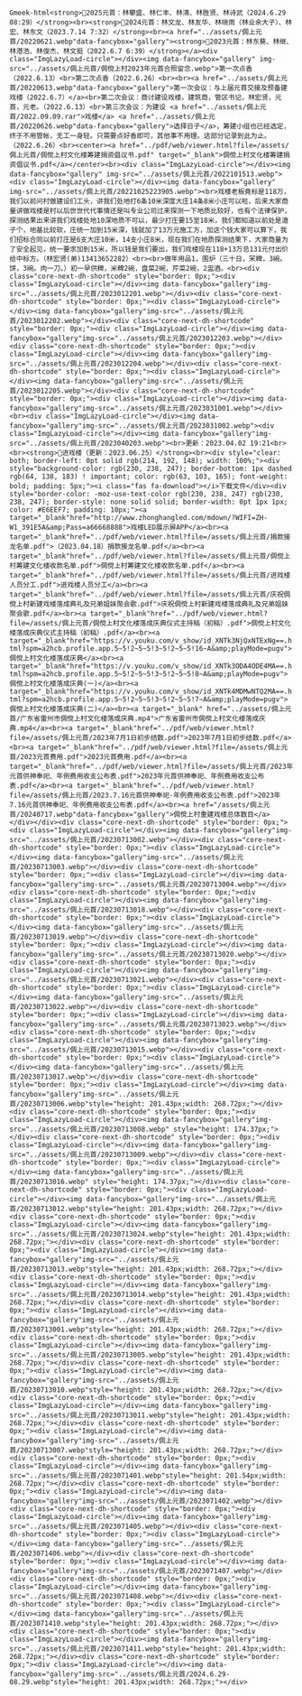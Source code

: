 `Gmeek-html<strong>💠2025元首：林攀盛、林仁丰、林清、林胜贤、林诗武（2024.6.29 08:29）</strong><br><strong>💠2024元首：林文龙、林友华、林晓雨（林业余大子）、林宏、林东文（2023.7.14 7:32）</strong><br><a href="../assets/倜上元首/20220621.webp"data-fancybox="gallery"><strong>💠2023元首：林东葵、林继、林港浩、林俊杰、林文挺（2022.6.7 6:39）</strong></a><div class="ImgLazyLoad-circle"></div><img data-fancybox="gallery" img-src="../assets/倜上元首/倜傥上村2023年元首合照留念.webp">第一次点香（2022.6.13）<br>第二次点香（2022.6.26）<br><br><a href="../assets/倜上元首/20220613.webp"data-fancybox="gallery">第一次会议：与上届元首交接及预备建戏楼（2022.6.7）</a><br>第二次会议：商讨建设戏楼，建筑商，管区书记，林宏贤，元首，元老。（2022.6.13）<br>第三次会议：为建设 <a href="../assets/倜上元首/2022.09.09.rar">戏楼</a> <a href="../assets/倜上元首/20220626.webp"data-fancybox="gallery">选择日子</a>，筹建小组也已经选定，终于不用管帐，无工一身轻。只需要点好香即可，其他事不用理。这部分记录到此为止。（2022.6.26）<br><center><a href="../pdf/web/viewer.html?file=/assets/倜上元首/倜傥上村文化楼筹建捐资倡议书.pdf" target="_blank">倜傥上村文化楼筹建捐资倡议书.pdf</a></center><br><div class="ImgLazyLoad-circle"></div><img data-fancybox="gallery" img-src="../assets/倜上元首/2022101513.webp"><div class="ImgLazyLoad-circle"></div><img data-fancybox="gallery" img-src="../assets/倜上元首/20221025223905.webp"><br>戏楼老板竟标是118万，我们以前问村做建设们工头，讲我们处地打6条10米深度大庄14条8米小庄可以啦，后来大家商量讲做戏楼是村以后世世代代事情还是叫专业公司过来探测一下地质比较好，也有个法律保护，探测结果出来讲我们戏楼处地10深地质不可以，最少打庄要15至18米，我们都知道以前处是溏子个，地基比较软，庄统一加到15米深，钱就加了13万元施工方，加这个钱大家可以算下，我们招标合同以前打庄是6支大庄10米，14支小庄8米，现在我们在地质探测结果下，大家商量为了安全起见，统一要求加到15米，所以钱是我们要出，我们戏楼现在118+13万总131元付出价给中标方。（林宏贤(弟)13413652282）<br><br>做年用品1，围炉（三十日，冞粺，3碗。饼，3碗。肉一刀。）初一早供粺，米粺2碗，盘菜2碗，芹菜2碗，2盅酒。<br><div class="core-next-dh-shortcode" style="border: 0px;"><div class="ImgLazyLoad-circle"></div><img data-fancybox="gallery"img-src="../assets/倜上元首/2023012201.webp"></div><div class="core-next-dh-shortcode" style="border: 0px;"><div class="ImgLazyLoad-circle"></div><img data-fancybox="gallery"img-src="../assets/倜上元首/2023012202.webp"></div><div class="core-next-dh-shortcode" style="border: 0px;"><div class="ImgLazyLoad-circle"></div><img data-fancybox="gallery"img-src="../assets/倜上元首/2023012203.webp"></div><div class="core-next-dh-shortcode" style="border: 0px;"><div class="ImgLazyLoad-circle"></div><img data-fancybox="gallery"img-src="../assets/倜上元首/2023012204.webp"></div><div class="core-next-dh-shortcode" style="border: 0px;"><div class="ImgLazyLoad-circle"></div><img data-fancybox="gallery"img-src="../assets/倜上元首/2023012205.webp"></div><div class="core-next-dh-shortcode" style="border: 0px;"><div class="ImgLazyLoad-circle"></div><img data-fancybox="gallery"img-src="../assets/倜上元首/2023031001.webp"></div><br><div class="ImgLazyLoad-circle"></div><img data-fancybox="gallery"img-src="../assets/倜上元首/2023031002.webp"><div class="ImgLazyLoad-circle"></div><img data-fancybox="gallery"img-src="../assets/倜上元首/2023040203.webp"><br>更新：2023.04.02 19:21<br><br><strong>💠进戏楼（更新：2023.06.25）</strong><br><div style="clear: both; border-left: 0pt solid rgb(214, 192, 148); width: 100%;"><div style="background-color: rgb(230, 238, 247); border-bottom: 1px dashed rgb(64, 138, 183) ! important; color: rgb(63, 103, 165); font-weight: bold; padding: 5px;"><i class="fas fa-download"></i>下载文件</div><div style="border-color: -moz-use-text-color rgb(230, 238, 247) rgb(230, 238, 247); border-style: none solid solid; border-width: 0pt 1px 1px; color: #E6EEF7; padding: 10px;"><a target="_blank"href="http://www.zhonghangled.com/mdown/?WIFI=ZH-W1_391E5A&amp;Pass=a66668888">戏楼LED展示屏APP</a><br><a target="_blank"href="../pdf/web/viewer.html?file=/assets/倜上元首/捐款接龙名单.pdf">（2023.04.18）捐款接龙名单.pdf</a><br><a target="_blank"href="../pdf/web/viewer.html?file=/assets/倜上元首/倜傥上村筹建文化楼收款名单.pdf">倜傥上村筹建文化楼收款名单.pdf</a><br><a target="_blank"href="../pdf/web/viewer.html?file=/assets/倜上元首/进戏楼人员分工.pdf">进戏楼人员分工</a><br><a target="_blank"href="../pdf/web/viewer.html?file=/assets/倜上元首/庆祝倜傥上村新建戏楼落成典礼及兄弟姐妹聚会歌.pdf">庆祝倜傥上村新建戏楼落成典礼及兄弟姐妹聚会歌.pdf</a><br><a target="_blank"href="../pdf/web/viewer.html?file=/assets/倜上元首/倜傥上村文化楼落成庆典仪式主持稿（初稿）.pdf">倜傥上村文化楼落成庆典仪式主持稿（初稿）.pdf</a><br><a target="_blank"href="https://v.youku.com/v_show/id_XNTk3NjQxNTExNg==.html?spm=a2hcb.profile.app.5~5!2~5~5!3~5!2~5~5!16~A&amp;playMode=pugv">倜傥上村文化楼落成庆典</a><br><a target="_blank"href="https://v.youku.com/v_show/id_XNTk3ODA4ODE4MA==.html?spm=a2hcb.profile.app.5~5!2~5~5!3~5!2~5~5!8~A&amp;playMode=pugv">倜傥上村文化楼落成庆典(一)</a><br><a target="_blank"href="https://v.youku.com/v_show/id_XNTk4MDMwNTQ2MA==.html?spm=a2hcb.profile.app.5~5!2~5~5!3~5!2~5~5!7~A&amp;playMode=pugv">倜傥上村文化楼落成庆典(二)</a><br><a target="_blank" href="../assets/倜上元首/广东省雷州市倜傥上村文化楼落成庆典.mp4">广东省雷州市倜傥上村文化楼落成庆典.mp4</a><br><a target="_blank"href="../pdf/web/viewer.html?file=/assets/倜上元首/2023年7月1日初步结数.pdf">2023年7月1日初步结数.pdf</a><br><a target="_blank"href="../pdf/web/viewer.html?file=/assets/倜上元首/2023元首费用.pdf">2023元首费用.pdf</a><br><a target="_blank"href="../pdf/web/viewer.html?file=/assets/倜上元首/2023年元首供神奉祀、年例费用收支公布表.pdf">2023年元首供神奉祀、年例费用收支公布表.pdf</a><br><a target="_blank"href="../pdf/web/viewer.html?file=/assets/倜上元首/2023.7.16元首供神奉祀-年例费用收支公布表.pdf">2023年7.16元首供神奉祀、年例费用收支公布表.pdf</a><br><a href="/assets/倜上元首/20240717.webp"data-fancybox="gallery">倜傥上村重建戏楼总体数目</a></div></div><div class="core-next-dh-shortcode" style="border: 0px;"><div class="ImgLazyLoad-circle"></div><img data-fancybox="gallery"img-src="../assets/倜上元首/20230713002.webp"></div><div class="core-next-dh-shortcode" style="border: 0px;"><div class="ImgLazyLoad-circle"></div><img data-fancybox="gallery"img-src="../assets/倜上元首/20230713003.webp"></div><div class="core-next-dh-shortcode" style="border: 0px;"><div class="ImgLazyLoad-circle"></div><img data-fancybox="gallery"img-src="../assets/倜上元首/20230713004.webp"></div><div class="core-next-dh-shortcode" style="border: 0px;"><div class="ImgLazyLoad-circle"></div><img data-fancybox="gallery"img-src="../assets/倜上元首/20230713018.webp"></div><div class="core-next-dh-shortcode" style="border: 0px;"><div class="ImgLazyLoad-circle"></div><img data-fancybox="gallery"img-src="../assets/倜上元首/20230713019.webp"></div><div class="core-next-dh-shortcode" style="border: 0px;"><div class="ImgLazyLoad-circle"></div><img data-fancybox="gallery"img-src="../assets/倜上元首/20230713020.webp"></div><div class="core-next-dh-shortcode" style="border: 0px;"><div class="ImgLazyLoad-circle"></div><img data-fancybox="gallery"img-src="../assets/倜上元首/20230713021.webp"></div><div class="core-next-dh-shortcode" style="border: 0px;"><div class="ImgLazyLoad-circle"></div><img data-fancybox="gallery"img-src="../assets/倜上元首/20230713022.webp"></div><div class="core-next-dh-shortcode" style="border: 0px;"><div class="ImgLazyLoad-circle"></div><img data-fancybox="gallery"img-src="../assets/倜上元首/20230713023.webp"></div><div class="core-next-dh-shortcode" style="border: 0px;"><div class="ImgLazyLoad-circle"></div><img data-fancybox="gallery"img-src="../assets/倜上元首/20230713015.webp"></div><div class="core-next-dh-shortcode" style="border: 0px;"><div class="ImgLazyLoad-circle"></div><img data-fancybox="gallery"img-src="../assets/倜上元首/20230713017.webp"></div><div class="core-next-dh-shortcode" style="border: 0px;"><div class="ImgLazyLoad-circle"></div><img data-fancybox="gallery"img-src="../assets/倜上元首/20230713006.webp"style="height: 201.43px;width: 268.72px;"></div><div class="core-next-dh-shortcode" style="border: 0px;"><div class="ImgLazyLoad-circle"></div><img data-fancybox="gallery"img-src="../assets/倜上元首/20230713008.webp" style="height: 174.37px;"></div><div class="core-next-dh-shortcode" style="border: 0px;"><div class="ImgLazyLoad-circle"></div><img data-fancybox="gallery"img-src="../assets/倜上元首/20230713009.webp"></div><div class="core-next-dh-shortcode" style="border: 0px;"><div class="ImgLazyLoad-circle"></div><img data-fancybox="gallery"img-src="../assets/倜上元首/20230713016.webp" style="height: 174.37px;"></div><div class="core-next-dh-shortcode" style="border: 0px;"><div class="ImgLazyLoad-circle"></div><img data-fancybox="gallery"img-src="../assets/倜上元首/20230713012.webp"style="height: 201.43px;width: 268.72px;"></div><div class="core-next-dh-shortcode" style="border: 0px;"><div class="ImgLazyLoad-circle"></div><img data-fancybox="gallery"img-src="../assets/倜上元首/20230713024.webp"style="height: 201.43px;width: 268.72px;"></div><div class="core-next-dh-shortcode" style="border: 0px;"><div class="ImgLazyLoad-circle"></div><img data-fancybox="gallery"img-src="../assets/倜上元首/20230713013.webp"style="height: 201.43px;width: 268.72px;"></div><div class="core-next-dh-shortcode" style="border: 0px;"><div class="ImgLazyLoad-circle"></div><img data-fancybox="gallery"img-src="../assets/倜上元首/20230713014.webp"style="height: 201.43px;width: 268.72px;"></div><div class="core-next-dh-shortcode" style="border: 0px;"><div class="ImgLazyLoad-circle"></div><img data-fancybox="gallery"img-src="../assets/倜上元首/20230713001.webp"style="height: 201.43px;width: 268.72px;"></div><div class="core-next-dh-shortcode" style="border: 0px;"><div class="ImgLazyLoad-circle"></div><img data-fancybox="gallery"img-src="../assets/倜上元首/20230713005.webp"style="height: 201.43px;width: 268.72px;"></div><div class="core-next-dh-shortcode" style="border: 0px;"><div class="ImgLazyLoad-circle"></div><img data-fancybox="gallery"img-src="../assets/倜上元首/20230713010.webp"style="height: 201.43px;width: 268.72px;"></div><div class="core-next-dh-shortcode" style="border: 0px;"><div class="ImgLazyLoad-circle"></div><img data-fancybox="gallery"img-src="../assets/倜上元首/20230713011.webp"style="height: 201.43px;width: 268.72px;"></div><div class="core-next-dh-shortcode" style="border: 0px;"><div class="ImgLazyLoad-circle"></div><img data-fancybox="gallery"img-src="../assets/倜上元首/20230713007.webp"style="height: 201.43px;width: 268.72px;"></div><div class="core-next-dh-shortcode" style="border: 0px;"><div class="ImgLazyLoad-circle"></div><img data-fancybox="gallery"img-src="../assets/倜上元首/2023071401.webp"style="height: 201.54px;width: 268.72px;"></div><div class="core-next-dh-shortcode" style="border: 0px;"><div class="ImgLazyLoad-circle"></div><img data-fancybox="gallery"img-src="../assets/倜上元首/2023071402.webp"></div><div class="core-next-dh-shortcode" style="border: 0px;"><div class="ImgLazyLoad-circle"></div><img data-fancybox="gallery"img-src="../assets/倜上元首/2023071405.webp"></div><div class="core-next-dh-shortcode" style="border: 0px;"><div class="ImgLazyLoad-circle"></div><img data-fancybox="gallery"img-src="../assets/倜上元首/2023071406.webp"></div><div class="core-next-dh-shortcode" style="border: 0px;"><div class="ImgLazyLoad-circle"></div><img data-fancybox="gallery"img-src="../assets/倜上元首/2023071407.webp"></div><div class="core-next-dh-shortcode" style="border: 0px;"><div class="ImgLazyLoad-circle"></div><img data-fancybox="gallery"img-src="../assets/倜上元首/2023071408.webp"></div><div class="core-next-dh-shortcode" style="border: 0px;"><div class="ImgLazyLoad-circle"></div><img data-fancybox="gallery"img-src="../assets/倜上元首/2023071410.webp"style="height: 201.43px;width: 268.72px;"></div><div class="core-next-dh-shortcode" style="border: 0px;"><div class="ImgLazyLoad-circle"></div><img data-fancybox="gallery"img-src="../assets/倜上元首/2023071411.webp"style="height: 201.43px;width: 268.72px;"></div><div class="core-next-dh-shortcode" style="border: 0px;"><div class="ImgLazyLoad-circle"></div><img data-fancybox="gallery"img-src="../assets/倜上元首/2024.6.29-08.29.webp"style="height: 201.43px;width: 268.72px;"></div>`